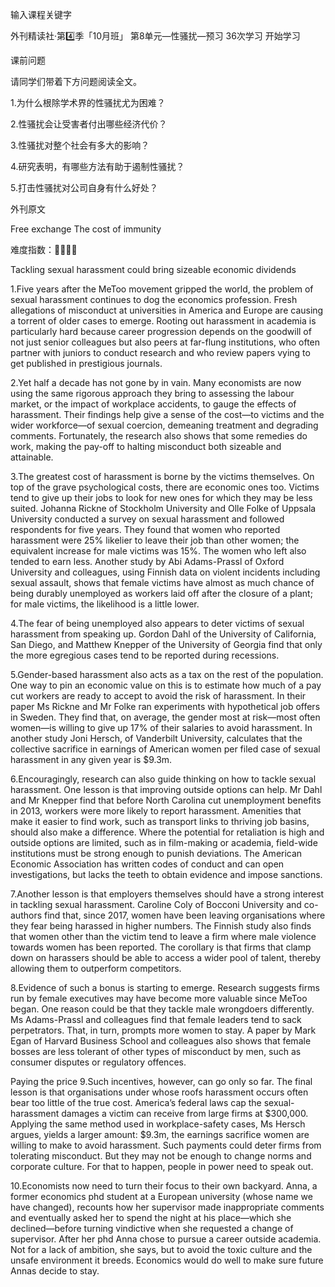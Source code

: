 
输入课程关键字

外刊精读社·第4️⃣季「10月班」
第8单元—性骚扰—预习
36次学习
开始学习
 

 

 
课前问题
 

请同学们带着下方问题阅读全文。
 
 
1.为什么根除学术界的性骚扰尤为困难？


2.性骚扰会让受害者付出哪些经济代价？


3.性骚扰对整个社会有多大的影响？


4.研究表明，有哪些方法有助于遏制性骚扰？
 
 
5.打击性骚扰对公司自身有什么好处？
 
 
 
外刊原文
 
Free exchange
The cost of immunity

难度指数：🌟🌟🌟🌟
 
 
Tackling sexual harassment could bring sizeable economic dividends
 
1.Five years after the MeToo movement gripped the world, the problem of sexual harassment continues to dog the economics profession. Fresh allegations of misconduct at universities in America and Europe are causing a torrent of older cases to emerge. Rooting out harassment in academia is particularly hard because career progression depends on the goodwill of not just senior colleagues but also peers at far-flung institutions, who often partner with juniors to conduct research and who review papers vying to get published in prestigious journals.
 
 
2.Yet half a decade has not gone by in vain. Many economists are now using the same rigorous approach they bring to assessing the labour market, or the impact of workplace accidents, to gauge the effects of harassment. Their findings help give a sense of the cost—to victims and the wider workforce—of sexual coercion, demeaning treatment and degrading comments. Fortunately, the research also shows that some remedies do work, making the pay-off to halting misconduct both sizeable and attainable.
 
 
3.The greatest cost of harassment is borne by the victims themselves. On top of the grave psychological costs, there are economic ones too. Victims tend to give up their jobs to look for new ones for which they may be less suited. Johanna Rickne of Stockholm University and Olle Folke of Uppsala University conducted a survey on sexual harassment and followed respondents for five years. They found that women who reported harassment were 25% likelier to leave their job than other women; the equivalent increase for male victims was 15%. The women who left also tended to earn less. Another study by Abi Adams-Prassl of Oxford University and colleagues, using Finnish data on violent incidents including sexual assault, shows that female victims have almost as much chance of being durably unemployed as workers laid off after the closure of a plant; for male victims, the likelihood is a little lower.
 
 
4.The fear of being unemployed also appears to deter victims of sexual harassment from speaking up. Gordon Dahl of the University of California, San Diego, and Matthew Knepper of the University of Georgia find that only the more egregious cases tend to be reported during recessions.
 
 
5.Gender-based harassment also acts as a tax on the rest of the population. One way to pin an economic value on this is to estimate how much of a pay cut workers are ready to accept to avoid the risk of harassment. In their paper Ms Rickne and Mr Folke ran experiments with hypothetical job offers in Sweden. They find that, on average, the gender most at risk—most often women—is willing to give up 17% of their salaries to avoid harassment. In another study Joni Hersch, of Vanderbilt University, calculates that the collective sacrifice in earnings of American women per filed case of sexual harassment in any given year is $9.3m.
 
 
6.Encouragingly, research can also guide thinking on how to tackle sexual harassment. One lesson is that improving outside options can help. Mr Dahl and Mr Knepper find that before North Carolina cut unemployment benefits in 2013, workers were more likely to report harassment. Amenities that make it easier to find work, such as transport links to thriving job basins, should also make a difference. Where the potential for retaliation is high and outside options are limited, such as in film-making or academia, field-wide institutions must be strong enough to punish deviations. The American Economic Association has written codes of conduct and can open investigations, but lacks the teeth to obtain evidence and impose sanctions.
 
 
7.Another lesson is that employers themselves should have a strong interest in tackling sexual harassment. Caroline Coly of Bocconi University and co-authors find that, since 2017, women have been leaving organisations where they fear being harassed in higher numbers. The Finnish study also finds that women other than the victim tend to leave a firm where male violence towards women has been reported. The corollary is that firms that clamp down on harassers should be able to access a wider pool of talent, thereby allowing them to outperform competitors.
 
 
8.Evidence of such a bonus is starting to emerge. Research suggests firms run by female executives may have become more valuable since MeToo began. One reason could be that they tackle male wrongdoers differently. Ms Adams-Prassl and colleagues find that female leaders tend to sack perpetrators. That, in turn, prompts more women to stay. A paper by Mark Egan of Harvard Business School and colleagues also shows that female bosses are less tolerant of other types of misconduct by men, such as consumer disputes or regulatory offences.
 
 
Paying the price
9.Such incentives, however, can go only so far. The final lesson is that organisations under whose roofs harassment occurs often bear too little of the true cost. America’s federal laws cap the sexual-harassment damages a victim can receive from large firms at $300,000. Applying the same method used in workplace-safety cases, Ms Hersch argues, yields a larger amount: $9.3m, the earnings sacrifice women are willing to make to avoid harassment. Such payments could deter firms from tolerating misconduct. But they may not be enough to change norms and corporate culture. For that to happen, people in power need to speak out.
 
 
10.Economists now need to turn their focus to their own backyard. Anna, a former economics phd student at a European university (whose name we have changed), recounts how her supervisor made inappropriate comments and eventually asked her to spend the night at his place—which she declined—before turning vindictive when she requested a change of supervisor. After her phd Anna chose to pursue a career outside academia. Not for a lack of ambition, she says, but to avoid the toxic culture and the unsafe environment it breeds. Economics would do well to make sure future Annas decide to stay.
 
 
